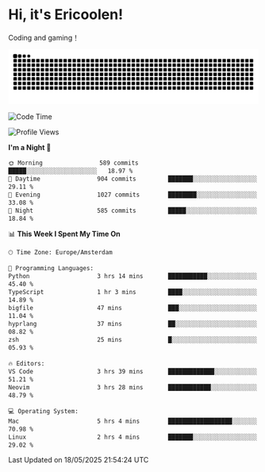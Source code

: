# Hi, it's Ericoolen!
Coding and gaming！

<picture>
  <source media="(prefers-color-scheme: dark)" srcset="https://raw.githubusercontent.com/Eric-Song-Nop/Eric-Song-Nop/output/github-contribution-grid-snake-dark.svg">
  <source media="(prefers-color-scheme: light)" srcset="https://raw.githubusercontent.com/Eric-Song-Nop/Eric-Song-Nop/output/github-contribution-grid-snake.svg">
  <img alt="github contribution grid snake animation" src="https://raw.githubusercontent.com/Eric-Song-Nop/Eric-Song-Nop/output/github-contribution-grid-snake.svg">
</picture>

<!--START_SECTION:waka-->
![Code Time](http://img.shields.io/badge/Code%20Time-1%2C836%20hrs%2057%20mins-blue)

![Profile Views](http://img.shields.io/badge/Profile%20Views-0-blue)

**I'm a Night 🦉** 

```text
🌞 Morning                589 commits         █████░░░░░░░░░░░░░░░░░░░░   18.97 % 
🌆 Daytime                904 commits         ███████░░░░░░░░░░░░░░░░░░   29.11 % 
🌃 Evening                1027 commits        ████████░░░░░░░░░░░░░░░░░   33.08 % 
🌙 Night                  585 commits         █████░░░░░░░░░░░░░░░░░░░░   18.84 % 
```


📊 **This Week I Spent My Time On** 

```text
🕑︎ Time Zone: Europe/Amsterdam

💬 Programming Languages: 
Python                   3 hrs 14 mins       ███████████░░░░░░░░░░░░░░   45.40 % 
TypeScript               1 hr 3 mins         ████░░░░░░░░░░░░░░░░░░░░░   14.89 % 
bigfile                  47 mins             ███░░░░░░░░░░░░░░░░░░░░░░   11.04 % 
hyprlang                 37 mins             ██░░░░░░░░░░░░░░░░░░░░░░░   08.82 % 
zsh                      25 mins             █░░░░░░░░░░░░░░░░░░░░░░░░   05.93 % 

🔥 Editors: 
VS Code                  3 hrs 39 mins       █████████████░░░░░░░░░░░░   51.21 % 
Neovim                   3 hrs 28 mins       ████████████░░░░░░░░░░░░░   48.79 % 

💻 Operating System: 
Mac                      5 hrs 4 mins        ██████████████████░░░░░░░   70.98 % 
Linux                    2 hrs 4 mins        ███████░░░░░░░░░░░░░░░░░░   29.02 % 
```


 Last Updated on 18/05/2025 21:54:24 UTC
<!--END_SECTION:waka-->
